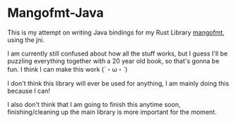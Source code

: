 # Mangofmt-Java
This is my attempt on writing Java bindings for my Rust Library [mangofmt](https://github.com/AlexFence/mango), using the jni.

I am currently still confused about how all the stuff works, but I guess I'll be puzzling everything together with a 20 year old book, so that's gonna be fun. I think I can make this work (´・ω・\`)

I don't think this library will ever be used for anything, I am mainly doing this because I can! 

I also don't think that I am going to finish this anytime soon, finishing/cleaning up the main library is more important for the moment.
